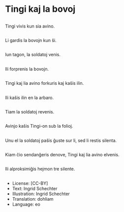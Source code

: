 # Tingi kaj la bovoj

##
Tingi vivis kun sia avino.

##
Li gardis la bovojn kun ŝi.

##
Iun tagon, la soldatoj venis.

##
Ili forprenis la bovojn.

##
Tingi kaj lia avino forkuris kaj kaŝis ilin.

##
Ili kaŝis ilin en la arbaro.

##
Tiam la soldatoj revenis.

##
Avinjo kaŝis Tingi-on sub la folioj.

##
Unu el la soldatoj paŝis ĝuste sur li, sed li restis silenta.

##
Kiam ĉio sendanĝeris denove, Tingi kaj lia avino elvenis.

##
Ili alproksimiĝis hejmon tre silente.

##
* License: [CC-BY]
* Text: Ingrid Schechter
* Illustration: Ingrid Schechter
* Translation: dohliam
* Language: eo

